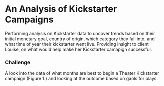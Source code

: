 # An Analysis of Kickstarter Campaigns 
Performing analysis on Kickstarter data to uncover trends based on their initial monetary goal, country of origin, which category they fall into, and what time of year their kickstarter went live. 
Providing insight to client Louise, on what would help make her Kickstarter camapign successful.



### Challenge
A look into the data of what months are best to begin a Theater Kickstarter campaign (Figure 1.) and looking at the outcome based on gaols for plays.


